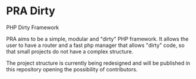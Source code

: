 # PRA Dirty
PHP Dirty Framework

PRA aims to be a simple, modular and "dirty" PHP framework. It allows the user to have a router and a fast php manager that allows "dirty" code, so that small projects do not have a complex structure. 

The project structure is currently being redesigned and will be published in this repository opening the possibility of contributors. 
